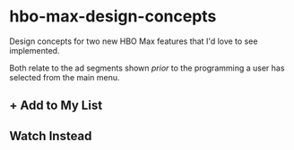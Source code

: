 # hbo-max-design-concepts
Design concepts for two new HBO Max features that I'd love to see implemented. 

Both relate to the ad segments shown _prior_ to the programming a user has selected from the main menu.


## + Add to My List



## Watch Instead
